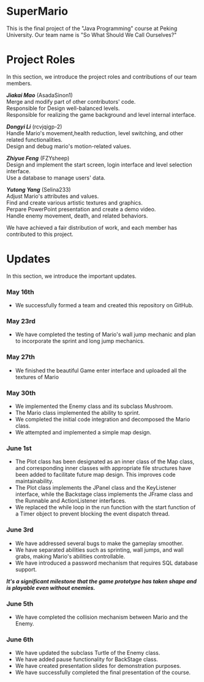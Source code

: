 # SuperMario

This is the final project of the "Java Programming" course at Peking University. Our team name is "So What Should We Call Ourselves?"

# Project Roles

In this section, we introduce the project roles and contributions of our team members.

**_Jiakai Mao_** (AsadaSinon1) \
Merge and modify part of other contributors' code. \
Responsible for Design well-balanced levels. \
Responsible for realizing the game background and level internal interface.

**_Dongyi Li_** (rcvjqigp-2) \
Handle Mario's movement,health reduction, level switching, and other related functionalities. \
Design and debug mario's motion-related values.

**_Zhiyue Feng_** (FZYsheep) \
Design and implement the start screen, login interface and level selection interface. \
Use a database to manage users' data.

**_Yutong Yang_** (Selina233) \
Adjust Mario's attributes and values. \
Find and create various artistic textures and graphics. \
Perpare PowerPoint presentation and create a demo video. \
Handle enemy movement, death, and related behaviors.

We have achieved a fair distribution of work, and each member has contributed to this project.

# Updates

In this section, we introduce the important updates.

### May 16th

- We successfully formed a team and created this repository on GitHub.

### May 23rd

- We have completed the testing of Mario's wall jump mechanic and plan to incorporate the sprint and long jump mechanics.

### May 27th

- We finished the beautiful Game enter interface and uploaded all the textures of Mario

### May 30th

- We implemented the Enemy class and its subclass Mushroom.
- The Mario class implemented the ability to sprint.
- We completed the initial code integration and decomposed the Mario class.
- We attempted and implemented a simple map design.

### June 1st

- The Plot class has been designated as an inner class of the Map class, and corresponding inner classes with appropriate file structures have been added to facilitate future map design. This improves code maintainability.
- The Plot class implements the JPanel class and the KeyListener interface, while the Backstage class implements the JFrame class and the Runnable and ActionListener interfaces.
- We replaced the while loop in the run function with the start function of a Timer object to prevent blocking the event dispatch thread.

### June 3rd

- We have addressed several bugs to make the gameplay smoother.
- We have separated abilities such as sprinting, wall jumps, and wall grabs, making Mario's abilities controllable.
- We have introduced a password mechanism that requires SQL database support.
  
***It's a significant milestone that the game prototype has taken shape and is playable even without enemies.***

### June 5th

- We have completed the collision mechanism between Mario and the Enemy.

### June 6th

- We have updated the subclass Turtle of the Enemy class.
- We have added pause functionality for BackStage class.
- We have created presentation slides for demonstration purposes.
- We have successfully completed the final presentation of the course.
